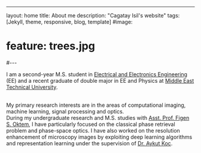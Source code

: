 ---
layout: home
title: About me
description: "Cagatay Isil's website"
tags: [Jekyll, theme, responsive, blog, template]
#image:
 # feature: trees.jpg
#---


I am a second-year M.S. student in <a href="https://eee.metu.edu.tr/" target="_blank">Electrical and Electronics Engineering</a> (EE) and a recent graduate of double major in EE and Physics at <a href="http://www.metu.edu.tr/" target="_blank">Middle East Technical University</a>.

<br />
My primary research interests are in the areas of computational imaging, machine learning, signal processing and optics.

<br />
During my undergraduate research and M.S. studies with <a href="https://blog.metu.edu.tr/figeno/" target="_blank">Asst. Prof. Figen S. Oktem</a>, I have particularly focused on the classical phase retrieval problem and phase-space optics. I have also worked on the resolution enhancement of microscopy images by exploiting deep learning algorithms and representation learning under the supervision of <a href="https://www.linkedin.com/in/aykut-ko%C3%A7-9a37abb5/" target="_blank">Dr. Aykut Koc</a>.


